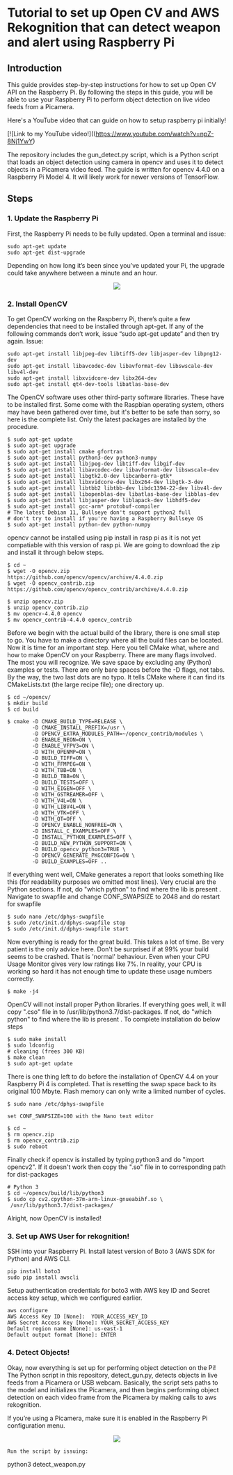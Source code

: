 # Tutorial to set up Open CV and AWS Rekognition that can detect weapon and alert using Raspberry Pi

## Introduction
This guide provides step-by-step instructions for how to set up Open CV API on the Raspberry Pi. By following the steps in this guide, you will be able to use your Raspberry Pi to perform object detection on live video feeds from a Picamera. 

Here's a YouTube video that can guide on how to setup raspberry pi initially!

[![Link to my YouTube video!]((https://www.youtube.com/watch?v=npZ-8Nj1YwY)

The repository includes the gun_detect.py script, which is a Python script that loads an object detection using camera in opencv and uses it to detect objects in a Picamera video feed. The guide is written for opencv 4.4.0 on a Raspberry Pi Model 4. It will likely work for newer versions of TensorFlow.

## Steps
### 1. Update the Raspberry Pi
First, the Raspberry Pi needs to be fully updated. Open a terminal and issue:
```
sudo apt-get update
sudo apt-get dist-upgrade
```
Depending on how long it’s been since you’ve updated your Pi, the upgrade could take anywhere between a minute and an hour.

<p align="center">
  <img src="update.png">
</p>

### 2. Install OpenCV

To get OpenCV working on the Raspberry Pi, there’s quite a few dependencies that need to be installed through apt-get. If any of the following commands don’t work, issue “sudo apt-get update” and then try again. Issue:
```
sudo apt-get install libjpeg-dev libtiff5-dev libjasper-dev libpng12-dev
sudo apt-get install libavcodec-dev libavformat-dev libswscale-dev libv4l-dev
sudo apt-get install libxvidcore-dev libx264-dev
sudo apt-get install qt4-dev-tools libatlas-base-dev
```
The OpenCV software uses other third-party software libraries. These have to be installed first. Some come with the Raspbian operating system, others may have been gathered over time, but it's better to be safe than sorry, so here is the complete list. Only the latest packages are installed by the procedure.
```
$ sudo apt-get update
$ sudo apt-get upgrade
$ sudo apt-get install cmake gfortran
$ sudo apt-get install python3-dev python3-numpy
$ sudo apt-get install libjpeg-dev libtiff-dev libgif-dev
$ sudo apt-get install libavcodec-dev libavformat-dev libswscale-dev
$ sudo apt-get install libgtk2.0-dev libcanberra-gtk*
$ sudo apt-get install libxvidcore-dev libx264-dev libgtk-3-dev
$ sudo apt-get install libtbb2 libtbb-dev libdc1394-22-dev libv4l-dev
$ sudo apt-get install libopenblas-dev libatlas-base-dev libblas-dev
$ sudo apt-get install libjasper-dev liblapack-dev libhdf5-dev
$ sudo apt-get install gcc-arm* protobuf-compiler
# The latest Debian 11, Bullseye don't support python2 full
# don't try to install if you're having a Raspberry Bullseye OS
$ sudo apt-get install python-dev python-numpy
```
opencv cannot be installed using pip install in rasp pi as it is not yet compatiable with this version of rasp pi. We are going to download the zip and install it through below steps. 
```
$ cd ~
$ wget -O opencv.zip https://github.com/opencv/opencv/archive/4.4.0.zip
$ wget -O opencv_contrib.zip https://github.com/opencv/opencv_contrib/archive/4.4.0.zip

$ unzip opencv.zip
$ unzip opencv_contrib.zip
$ mv opencv-4.4.0 opencv
$ mv opencv_contrib-4.4.0 opencv_contrib
```
Before we begin with the actual build of the library, there is one small step to go. You have to make a directory where all the build files can be located.
Now it is time for an important step. Here you tell CMake what, where and how to make OpenCV on your Raspberry. There are many flags involved. The most you will recognize. We save space by excluding any (Python) examples or tests. There are only bare spaces before the -D flags, not tabs. By the way, the two last dots are no typo. It tells CMake where it can find its CMakeLists.txt (the large recipe file); one directory up.
 
```
$ cd ~/opencv/
$ mkdir build
$ cd build

$ cmake -D CMAKE_BUILD_TYPE=RELEASE \
        -D CMAKE_INSTALL_PREFIX=/usr \
        -D OPENCV_EXTRA_MODULES_PATH=~/opencv_contrib/modules \
        -D ENABLE_NEON=ON \
        -D ENABLE_VFPV3=ON \
        -D WITH_OPENMP=ON \
        -D BUILD_TIFF=ON \
        -D WITH_FFMPEG=ON \
        -D WITH_TBB=ON \
        -D BUILD_TBB=ON \
        -D BUILD_TESTS=OFF \
        -D WITH_EIGEN=OFF \
        -D WITH_GSTREAMER=OFF \
        -D WITH_V4L=ON \
        -D WITH_LIBV4L=ON \
        -D WITH_VTK=OFF \
        -D WITH_QT=OFF \
        -D OPENCV_ENABLE_NONFREE=ON \
        -D INSTALL_C_EXAMPLES=OFF \
        -D INSTALL_PYTHON_EXAMPLES=OFF \
        -D BUILD_NEW_PYTHON_SUPPORT=ON \
        -D BUILD_opencv_python3=TRUE \
        -D OPENCV_GENERATE_PKGCONFIG=ON \
        -D BUILD_EXAMPLES=OFF ..
```
If everything went well, CMake generates a report that looks something like this (for readability purposes we omitted most lines). Very crucial are the Python sections. If not, do "which python" to find where the lib is present . Navigate to swapfile and change CONF_SWAPSIZE to 2048 and do restart for swapfile
```
$ sudo nano /etc/dphys-swapfile
$ sudo /etc/init.d/dphys-swapfile stop
$ sudo /etc/init.d/dphys-swapfile start
```
Now everything is ready for the great build. This takes a lot of time. Be very patient is the only advice here. Don't be surprised if at 99% your build seems to be crashed. That is 'normal' behaviour. Even when your CPU Usage Monitor gives very low ratings like 7%. In reality, your CPU is working so hard it has not enough time to update these usage numbers correctly.

```
$ make -j4

```
OpenCV will not install proper Python libraries. If everything goes well, it will copy ".cso" file in to /usr/lib/python3.7/dist-packages. If not, do "which python" to find where the lib is present . To complete installation do below steps
```
$ sudo make install
$ sudo ldconfig
# cleaning (frees 300 KB)
$ make clean
$ sudo apt-get update
```
There is one thing left to do before the installation of OpenCV 4.4 on your Raspberry Pi 4 is completed. That is resetting the swap space back to its original 100 Mbyte. Flash memory can only write a limited number of cycles.
```
$ sudo nano /etc/dphys-swapfile

set CONF_SWAPSIZE=100 with the Nano text editor

$ cd ~
$ rm opencv.zip
$ rm opencv_contrib.zip
$ sudo reboot
```
Finally check if opencv is installed by typing python3 and do "import opencv2". If it doesn't work then copy the ".so" file in to corresponding path for dist-packages  
```
# Python 3
$ cd ~/opencv/build/lib/python3
$ sudo cp cv2.cpython-37m-arm-linux-gnueabihf.so \
 /usr/lib/python3.7/dist-packages/
```

Alright, now OpenCV is installed!

### 3. Set up AWS User for rekognition!
SSH into your Raspberry Pi. Install latest version of Boto 3 (AWS SDK for Python) and AWS CLI.
```
pip install boto3
sudo pip install awscli
```
Setup authentication credentials for boto3 with AWS key ID and Secret access key setup, which we configured earlier.

```
aws configure
AWS Access Key ID [None]:  YOUR_ACCESS_KEY_ID
AWS Secret Access Key [None]: YOUR_SECRET_ACCESS_KEY
Default region name [None]: us-east-1
Default output format [None]: ENTER

```

### 4. Detect Objects!
Okay, now everything is set up for performing object detection on the Pi! The Python script in this repository, detect_gun.py, detects objects in live feeds from a Picamera or USB webcam. Basically, the script sets paths to the model and initializes the Picamera, and then begins performing object detection on each video frame from the Picamera by making calls to aws rekognition. 

If you’re using a Picamera, make sure it is enabled in the Raspberry Pi configuration menu.

<p align="center">
  <img src="camera_enabled.png">
</p>

```
Run the script by issuing: 
```
python3 detect_weapon.py 
```
